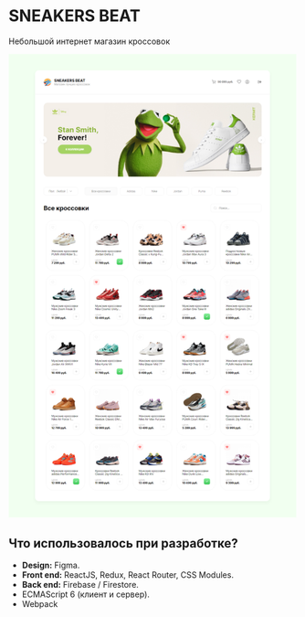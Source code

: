 # SNEAKERS BEAT

Небольшой интернет магазин кроссовок

<img src="/public/image/screencapture.png" alt="screen"/>

## Что использовалось при разработке?

- **Design:** Figma.
- **Front end:** ReactJS, Redux, React Router, CSS Modules.
- **Back end:** Firebase / Firestore.
- ECMAScript 6 (клиент и сервер).
- Webpack
